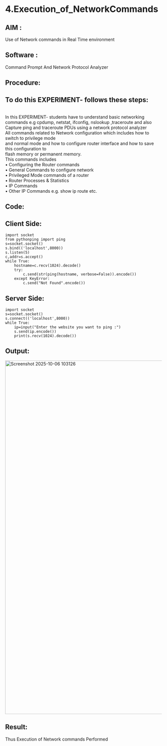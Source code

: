 # 4.Execution_of_NetworkCommands
## AIM :
Use of Network commands in Real Time environment
## Software :
Command Prompt And Network Protocol Analyzer
## Procedure: 
## To do this EXPERIMENT- follows these steps:
<BR>
In this EXPERIMENT- students have to understand basic networking commands e.g cpdump, netstat, ifconfig, nslookup ,traceroute and also Capture ping and traceroute PDUs using a network protocol analyzer 
<BR>
All commands related to Network configuration which includes how to switch to privilege mode
<BR>
and normal mode and how to configure router interface and how to save this configuration to
<BR>
flash memory or permanent memory.
<BR>
This commands includes
<BR>
• Configuring the Router commands
<BR>
• General Commands to configure network
<BR>
• Privileged Mode commands of a router 
<BR>
• Router Processes & Statistics
<BR>
• IP Commands
<BR>
• Other IP Commands e.g. show ip route etc.
<BR>

## Code:
## Client Side:
```
import socket
from pythonping import ping
s=socket.socket() 
s.bind(('localhost',8000)) 
s.listen(5) 
c,addr=s.accept()
while True: 
    hostname=c.recv(1024).decode() 
    try:
        c.send(str(ping(hostname, verbose=False)).encode())
    except KeyError:
        c.send("Not Found".encode()) 
```
## Server Side:
```
import socket 
s=socket.socket() 
s.connect(('localhost',8000)) 
while True:
    ip=input("Enter the website you want to ping :")
    s.send(ip.encode())
    print(s.recv(1024).decode())
```
## Output:
<img width="1919" height="1136" alt="Screenshot 2025-10-06 103126" src="https://github.com/user-attachments/assets/9bf0c442-4979-414e-9b81-26cee5b1efe4" />

## Result:
Thus Execution of Network commands Performed 
